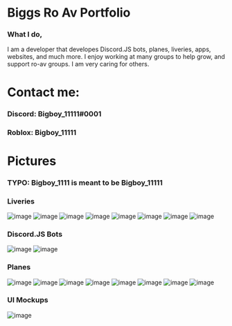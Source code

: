 # Biggs Ro Av Portfolio

### What I do,
I am a developer that developes Discord.JS bots, planes, liveries, apps, websites, and much more.
I enjoy working at many groups to help grow, and support ro-av groups. I am very caring for others.


# Contact me:
### Discord: Bigboy_11111#0001
### Roblox: Bigboy_11111





# Pictures
### TYPO: Bigboy_1111 is meant to be Bigboy_11111


### Liveries

![image](https://user-images.githubusercontent.com/79596269/121393981-e306af00-c91e-11eb-8305-13814773d90a.png)
![image](https://user-images.githubusercontent.com/79596269/121394001-e9952680-c91e-11eb-9829-cf9877a340ff.png)
![image](https://user-images.githubusercontent.com/79596269/121394020-ee59da80-c91e-11eb-9eff-7ef775b02008.png)
![image](https://user-images.githubusercontent.com/79596269/121394034-f285f800-c91e-11eb-94a8-e36af3f523be.png)
![image](https://user-images.githubusercontent.com/79596269/121394052-f6197f00-c91e-11eb-9518-d38efbd99544.png)
![image](https://user-images.githubusercontent.com/79596269/121394194-18ab9800-c91f-11eb-920c-cf2fc869dcc8.png)
![image](https://user-images.githubusercontent.com/79596269/125181637-dce14800-e1d4-11eb-9b51-49be391c6608.png)
![image](https://user-images.githubusercontent.com/79596269/125181638-deab0b80-e1d4-11eb-9bb1-41caf5b793b1.png)



### Discord.JS Bots

![image](https://user-images.githubusercontent.com/79596269/121394731-a12a3880-c91f-11eb-9be7-6e46d0551e81.png)
![image](https://user-images.githubusercontent.com/79596269/121394923-d898e500-c91f-11eb-85a7-7cbbd9916a69.png)

### Planes

![image](https://user-images.githubusercontent.com/79596269/121395176-1d248080-c920-11eb-881e-ceb5621a2c08.png)
![image](https://user-images.githubusercontent.com/79596269/121395232-32011400-c920-11eb-93b4-f73979b86765.png)
![image](https://user-images.githubusercontent.com/79596269/121395316-480ed480-c920-11eb-9af7-610b6d4d580f.png)
![image](https://user-images.githubusercontent.com/79596269/121395360-56f58700-c920-11eb-8d2f-49d734d43711.png)
![image](https://user-images.githubusercontent.com/79596269/121395480-7ab8cd00-c920-11eb-90d0-70f9a1796a4d.png)
![image](https://user-images.githubusercontent.com/79596269/125181676-3184c300-e1d5-11eb-98d4-3e3218f9a80c.png)
![image](https://user-images.githubusercontent.com/79596269/125181677-33e71d00-e1d5-11eb-9aaa-3dc505373004.png)
![image](https://user-images.githubusercontent.com/79596269/125181678-38abd100-e1d5-11eb-9432-1ab7a26e95b2.png)


### UI Mockups

![image](https://user-images.githubusercontent.com/79596269/121396171-1b0ef180-c921-11eb-850c-ae3bbcd2aebf.png)
